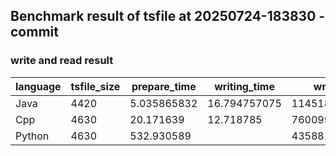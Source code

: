 ## Benchmark result of tsfile at 20250724-183830 - commit
### write and read result
| language | tsfile_size | prepare_time | writing_time | writing_speed | reading_time | reading_speed |
|----------|-------------|--------------|--------------|---------------|--------------|---------------|
| Java | 4420 | 5.035865832 | 16.794757075 | 11451803.325311318 | 11.623536762 | 30111317 |
| Cpp | 4630 | 20.171639 | 12.718785 | 7600996.0 | 20.157639 | 12402246 |
| Python | 4630 | 532.930589 |  | 435881 | 24.485239 | 10210233 |

